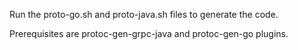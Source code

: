Run the proto-go.sh and proto-java.sh files to generate the code.

Prerequisites are protoc-gen-grpc-java and protoc-gen-go plugins.
